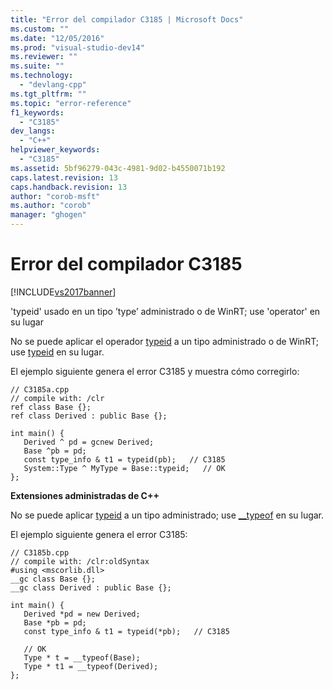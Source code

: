 ```yaml
---
title: "Error del compilador C3185 | Microsoft Docs"
ms.custom: ""
ms.date: "12/05/2016"
ms.prod: "visual-studio-dev14"
ms.reviewer: ""
ms.suite: ""
ms.technology: 
  - "devlang-cpp"
ms.tgt_pltfrm: ""
ms.topic: "error-reference"
f1_keywords: 
  - "C3185"
dev_langs: 
  - "C++"
helpviewer_keywords: 
  - "C3185"
ms.assetid: 5bf96279-043c-4981-9d02-b4550071b192
caps.latest.revision: 13
caps.handback.revision: 13
author: "corob-msft"
ms.author: "corob"
manager: "ghogen"
---
```

# Error del compilador C3185
[!INCLUDE[vs2017banner](../../assembler/inline/includes/vs2017banner.md)]

'typeid' usado en un tipo ’type’ administrado o de WinRT; use 'operator' en su lugar  
  
 No se puede aplicar el operador [typeid](../../cpp/typeid-operator.md) a un tipo administrado o de WinRT; use [typeid](../Topic/typeid%20%20\(C++%20Component%20Extensions\).md) en su lugar.  
  
 El ejemplo siguiente genera el error C3185 y muestra cómo corregirlo:  
  
```  
// C3185a.cpp  
// compile with: /clr  
ref class Base {};  
ref class Derived : public Base {};  
  
int main() {  
   Derived ^ pd = gcnew Derived;  
   Base ^pb = pd;  
   const type_info & t1 = typeid(pb);   // C3185  
   System::Type ^ MyType = Base::typeid;   // OK  
};  
```  
  
 **Extensiones administradas de C\+\+**  
  
 No se puede aplicar [typeid](../../cpp/typeid-operator.md) a un tipo administrado; use [\_\_typeof](../../misc/typeof.md) en su lugar.  
  
 El ejemplo siguiente genera el error C3185:  
  
```  
// C3185b.cpp  
// compile with: /clr:oldSyntax  
#using <mscorlib.dll>  
__gc class Base {};  
__gc class Derived : public Base {};  
  
int main() {  
   Derived *pd = new Derived;  
   Base *pb = pd;  
   const type_info & t1 = typeid(*pb);   // C3185  
  
   // OK  
   Type * t = __typeof(Base);  
   Type * t1 = __typeof(Derived);  
};  
```